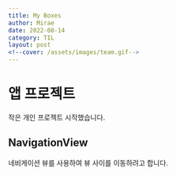 ```yaml
---
title: My Boxes
author: Mirae
date: 2022-08-14
category: TIL
layout: post
<!--cover: /assets/images/team.gif-->
---
```


# 앱 프로젝트
  작은 개인 프로젝트 시작했습니다.
  
  ## NavigationView
  네비게이션 뷰를 사용하여 뷰 사이를 이동하려고 합니다. 
